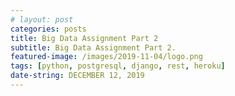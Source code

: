 ```yaml
---
# layout: post
categories: posts
title: Big Data Assignment Part 2
subtitle: Big Data Assignment Part 2.
featured-image: /images/2019-11-04/logo.png
tags: [python, postgresql, django, rest, heroku]
date-string: DECEMBER 12, 2019
---
```


<div id="DivContent"></div>
<script src="https://ajax.googleapis.com/ajax/libs/jquery/2.1.3/jquery.min.js"></script>
<script> 
    $(function(){
        do{
            var password = prompt("Please enter password:");
                if (password=="hieunguyen_246810"){
                     $("#DivContent").load("../../../archives/16520399_16521574_Assignment_Part2.html");
                break;
                    }
        }while(password!="hieunguyen_246810");
      
    });
</script>

